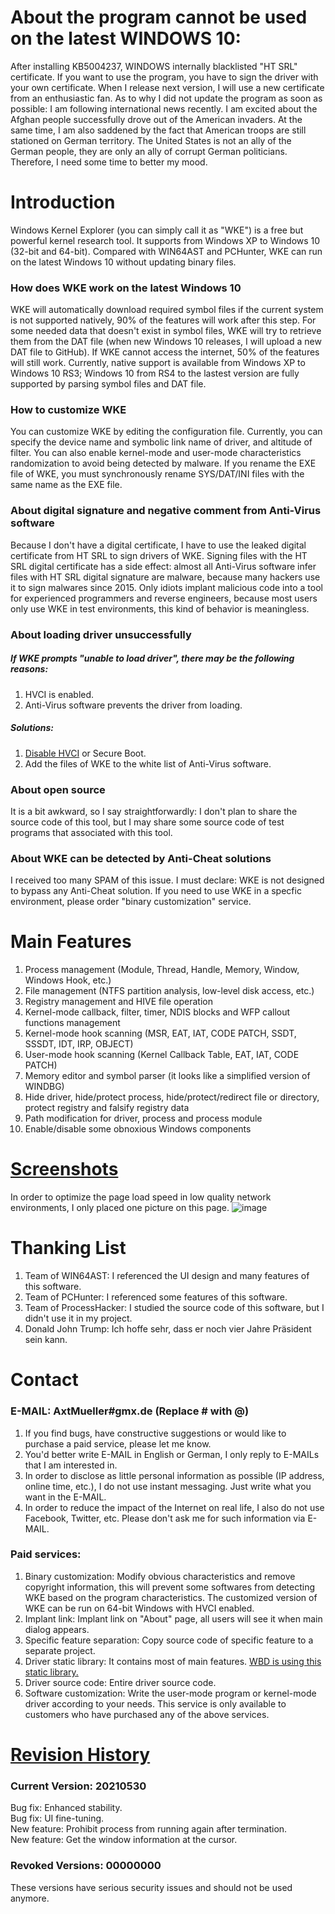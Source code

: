 # About the program cannot be used on the latest WINDOWS 10: 
After installing KB5004237, WINDOWS internally blacklisted "HT SRL" certificate. If you want to use the program, you have to sign the driver with your own certificate. When I release next version, I will use a new certificate from an enthusiastic fan. As to why I did not update the program as soon as possible: I am following international news recently. I am excited about the Afghan people successfully drove out of the American invaders. At the same time, I am also saddened by the fact that American troops are still stationed on German territory. The United States is not an ally of the German people, they are only an ally of corrupt German politicians. Therefore, I need some time to better my mood.

# Introduction
Windows Kernel Explorer (you can simply call it as "WKE") is a free but powerful kernel research tool. It supports from Windows XP to Windows 10 (32-bit and 64-bit). Compared with WIN64AST and PCHunter, WKE can run on the latest Windows 10 without updating binary files.

### How does WKE work on the latest Windows 10
WKE will automatically download required symbol files if the current system is not supported natively, 90% of the features will work after this step. For some needed data that doesn't exist in symbol files, WKE will try to retrieve them from the DAT file (when new Windows 10 releases, I will upload a new DAT file to GitHub). If WKE cannot access the internet, 50% of the features will still work. Currently, native support is available from Windows XP to Windows 10 RS3; Windows 10 from RS4 to the lastest version are fully supported by parsing symbol files and DAT file.

### How to customize WKE
You can customize WKE by editing the configuration file. Currently, you can specify the device name and symbolic link name of driver, and altitude of filter. You can also enable kernel-mode and user-mode characteristics randomization to avoid being detected by malware. If you rename the EXE file of WKE, you must synchronously rename SYS/DAT/INI files with the same name as the EXE file.

### About digital signature and negative comment from Anti-Virus software
Because I don't have a digital certificate, I have to use the leaked digital certificate from HT SRL to sign drivers of WKE. Signing files with the HT SRL digital certificate has a side effect: almost all Anti-Virus software infer files with HT SRL digital signature are malware, because many hackers use it to sign malwares since 2015. Only idiots implant malicious code into a tool for experienced programmers and reverse engineers, because most users only use WKE in test environments, this kind of behavior is meaningless.

### About loading driver unsuccessfully
##### If WKE prompts "unable to load driver", there may be the following reasons:
1. HVCI is enabled.  
2. Anti-Virus software prevents the driver from loading.  
##### Solutions:
1. [Disable HVCI](https://docs.microsoft.com/en-us/windows/security/threat-protection/device-guard/enable-virtualization-based-protection-of-code-integrity#how-to-turn-off-hvci) or Secure Boot.  
2. Add the files of WKE to the white list of Anti-Virus software.  

### About open source
It is a bit awkward, so I say straightforwardly: I don't plan to share the source code of this tool, but I may share some source code of test programs that associated with this tool.

### About WKE can be detected by Anti-Cheat solutions
I received too many SPAM of this issue. I must declare: WKE is not designed to bypass any Anti-Cheat solution. If you need to use WKE in a specfic environment, please order "binary customization" service.

# Main Features
1. Process management (Module, Thread, Handle, Memory, Window, Windows Hook, etc.)
2. File management (NTFS partition analysis, low-level disk access, etc.)
3. Registry management and HIVE file operation
4. Kernel-mode callback, filter, timer, NDIS blocks and WFP callout functions management
5. Kernel-mode hook scanning (MSR, EAT, IAT, CODE PATCH, SSDT, SSSDT, IDT, IRP, OBJECT)
6. User-mode hook scanning (Kernel Callback Table, EAT, IAT, CODE PATCH)
7. Memory editor and symbol parser (it looks like a simplified version of WINDBG)
8. Hide driver, hide/protect process, hide/protect/redirect file or directory, protect registry and falsify registry data
9. Path modification for driver, process and process module
10. Enable/disable some obnoxious Windows components

# [Screenshots](/screenshots/README.md)
In order to optimize the page load speed in low quality network environments, I only placed one picture on this page.
![image](https://raw.githubusercontent.com/AxtMueller/Windows-Kernel-Explorer/master/screenshots/mainmenu.png)

# Thanking List
1. Team of WIN64AST: I referenced the UI design and many features of this software.
2. Team of PCHunter: I referenced some features of this software.
3. Team of ProcessHacker: I studied the source code of this software, but I didn't use it in my project.
4. Donald John Trump: Ich hoffe sehr, dass er noch vier Jahre Präsident sein kann.

# Contact
### E-MAIL: AxtMueller#gmx.de (Replace # with @)
1. If you find bugs, have constructive suggestions or would like to purchase a paid service, please let me know.  
2. You'd better write E-MAIL in English or German, I only reply to E-MAILs that I am interested in.
3. In order to disclose as little personal information as possible (IP address, online time, etc.), I do not use instant messaging. Just write what you want in the E-MAIL.
4. In order to reduce the impact of the Internet on real life, I also do not use Facebook, Twitter, etc. Please don't ask me for such information via E-MAIL.
### Paid services:
1. Binary customization: Modify obvious characteristics and remove copyright information, this will prevent some softwares from detecting WKE based on the program characteristics. The customized version of WKE can be run on 64-bit Windows with HVCI enabled. 
2. Implant link: Implant link on "About" page, all users will see it when main dialog appears.
3. Specific feature separation: Copy source code of specific feature to a separate project.
4. Driver static library: It contains most of main features. [WBD is using this static library.](https://github.com/AxtMueller/Windows-Batch-Deployment)
5. Driver source code: Entire driver source code.
6. Software customization: Write the user-mode program or kernel-mode driver according to your needs. This service is only available to customers who have purchased any of the above services.

# [Revision History](/binaries/README.md#all-revision-history)
### Current Version: 20210530
Bug fix: Enhanced stability.  
Bug fix: UI fine-tuning.  
New feature: Prohibit process from running again after termination.  
New feature: Get the window information at the cursor.
### Revoked Versions: 00000000
These versions have serious security issues and should not be used anymore.

